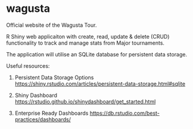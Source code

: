 # wagusta
Official website of the Wagusta Tour.

R Shiny web applicaiton with create, read, update & delete (CRUD) functionality to track and manage stats from Major tournaments. 

The application will utilise an SQLite database for persistent data storage. 


Useful resources:

1. Persistent Data Storage Options
https://shiny.rstudio.com/articles/persistent-data-storage.html#sqlite

2. Shiny Dashboard
https://rstudio.github.io/shinydashboard/get_started.html

3. Enterprise Ready Dashboards
https://db.rstudio.com/best-practices/dashboards/
